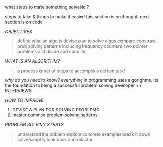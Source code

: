 what steps to make something solvable ?

steps to take & things to make it easier!
this section is on thought, next section is on code

_OBJECTIVES_

> define what an algo is
> devise plan to solve algos
> compare constrast prob solving patterns including frequency counters, two pointer problems and divide and conquer

_WHAT IS AN ALGORITHM?_

> a process or set of steps to accomplis a certain task!

_why do you need to know?_
everything in programming uses algorighms. its the foundation to being a successful problem solving developer
++ INTERVIEWS

_HOW TO IMPROVE_

1. DEVISE A PLAN FOR SOLVING PROBLEMS
2. master common problem solving patterns

_PROBLEM SOLVING STRATS_

> understand the priblem
> explore concrete examples
> break it down
> solve/simplify
> look back and refactor
